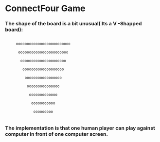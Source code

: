 # ConnectFour Game

### The shape of the board is a bit unusual( Its a V -Shapped board):
```

     ooooooooooooooooooooooooo
     
      ooooooooooooooooooooooo
      
       ooooooooooooooooooooo
       
        ooooooooooooooooooo
        
         ooooooooooooooooo
         
          ooooooooooooooo
          
           ooooooooooooo
           
            ooooooooooo
            
             ooooooooo
             
```

### The implementation is that one human player can play against computer in front of one computer screen.
